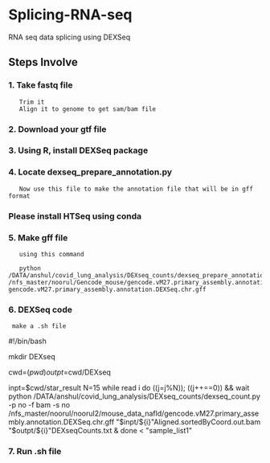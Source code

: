 # Splicing-RNA-seq
RNA seq data splicing using DEXSeq


## Steps Involve

### 1. Take fastq file
       Trim it
       Align it to genome to get sam/bam file
       
### 2. Download your gtf file

### 3. Using R, install DEXSeq package

### 4. Locate dexseq_prepare_annotation.py
       Now use this file to make the annotation file that will be in gff format
       
       
   ### Please install HTSeq using conda
       
### 5. Make gff file 
       using this command
       
       python /DATA/anshul/covid_lung_analysis/DEXseq_counts/dexseq_prepare_annotation.py /nfs_master/noorul/Gencode_mouse/gencode.vM27.primary_assembly.annotation.gtf gencode.vM27.primary_assembly.annotation.DEXSeq.chr.gff
       
### 6. DEXSeq code  
      
     make a .sh file

#!/bin/bash


mkdir DEXseq

cwd=$(pwd)
outpt=$cwd/DEXseq

inpt=$cwd/star_result
N=15
while read i
do
    ((j=j%N)); ((j++==0)) && wait
    python /DATA/anshul/covid_lung_analysis/DEXseq_counts/dexseq_count.py -p no -f bam -s no /nfs_master/noorul/noorul2/mouse_data_nafld/gencode.vM27.primary_assembly.annotation.DEXSeq.chr.gff   "$inpt/${i}"Aligned.sortedByCoord.out.bam "$outpt/${i}"DEXseqCounts.txt &
done < "sample_list1"


### 7. Run .sh file
